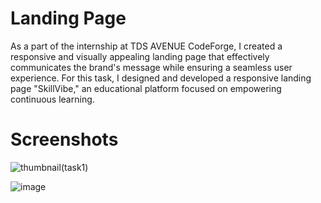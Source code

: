 # Landing Page

As a part of the internship at TDS AVENUE CodeForge, I created a responsive and visually appealing landing page that effectively communicates the brand's message while ensuring a seamless user experience. For this task, I designed and developed a responsive landing page "SkillVibe," an educational platform focused on empowering continuous learning.

# Screenshots

![thumbnail(task1)](https://github.com/user-attachments/assets/a4a73a0a-4048-436a-a679-1af823473172)

![image](https://github.com/user-attachments/assets/3eead24f-59dc-4338-987c-d0a7fb5d88f3)
